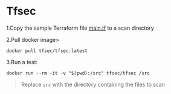 # Tfsec

1.Copy the sample Terraform file [main.tf](https://github.com/glidercode/aquasecurity/blob/main/main.tf) to a scan directory

2.Pull docker image>

``` docker pull tfsec/tfsec:latest ```

3.Run a test:

``` docker run --rm -it -v "$(pwd):/src" tfsec/tfsec /src ```

> Replace `src` with the directory containing the files to scan

